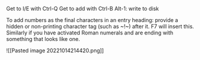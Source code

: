 Get to I/E with Ctrl-Q
Get to add with Ctrl-B
Alt-1: write to disk


To add numbers as the final characters in an entry heading: provide a hidden or non-printing character tag (such as ~!~) after it. F7 will insert this. Similarly if you have activated Roman numerals and are ending with something that looks like one. 


![[Pasted image 20221014214420.png]]


